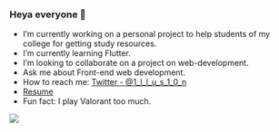 ### Heya everyone 👋


- I’m currently working on a personal project to help students of my college for getting study resources.
- I’m currently learning Flutter.
- I’m looking to collaborate on a project on web-development.
- Ask me about Front-end web development.
- How to reach me: [Twitter - @1_l_l_u_s_1_0_n](https://twitter.com/1_l_l_u_s_1_0_n)
- [Resume](https://drive.google.com/file/d/1PhRHjWZvdQaxI7gRKH4I8Gi8oiWMsKxP/view?usp=sharing)  
- Fun fact: I play Valorant too much.

<img src="https://github-readme-stats.vercel.app/api?username=1llus10n&&show_icons=true&title_color=ffffff&icon_color=bb2acf&text_color=daf7dc&bg_color=191919">
